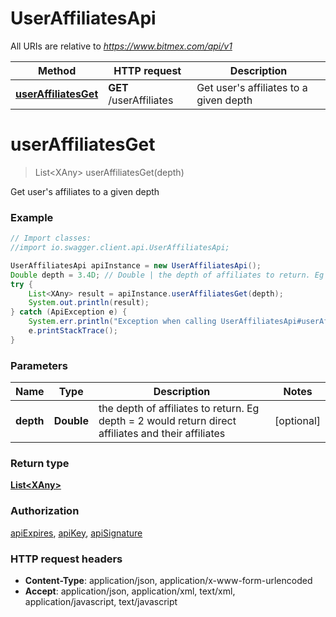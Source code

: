 # UserAffiliatesApi

All URIs are relative to *https://www.bitmex.com/api/v1*

Method | HTTP request | Description
------------- | ------------- | -------------
[**userAffiliatesGet**](UserAffiliatesApi.md#userAffiliatesGet) | **GET** /userAffiliates | Get user&#39;s affiliates to a given depth


<a name="userAffiliatesGet"></a>
# **userAffiliatesGet**
> List&lt;XAny&gt; userAffiliatesGet(depth)

Get user&#39;s affiliates to a given depth

### Example
```java
// Import classes:
//import io.swagger.client.api.UserAffiliatesApi;

UserAffiliatesApi apiInstance = new UserAffiliatesApi();
Double depth = 3.4D; // Double | the depth of affiliates to return. Eg depth = 2 would return direct affiliates and their affiliates
try {
    List<XAny> result = apiInstance.userAffiliatesGet(depth);
    System.out.println(result);
} catch (ApiException e) {
    System.err.println("Exception when calling UserAffiliatesApi#userAffiliatesGet");
    e.printStackTrace();
}
```

### Parameters

Name | Type | Description  | Notes
------------- | ------------- | ------------- | -------------
 **depth** | **Double**| the depth of affiliates to return. Eg depth &#x3D; 2 would return direct affiliates and their affiliates | [optional]

### Return type

[**List&lt;XAny&gt;**](XAny.md)

### Authorization

[apiExpires](../README.md#apiExpires), [apiKey](../README.md#apiKey), [apiSignature](../README.md#apiSignature)

### HTTP request headers

 - **Content-Type**: application/json, application/x-www-form-urlencoded
 - **Accept**: application/json, application/xml, text/xml, application/javascript, text/javascript

